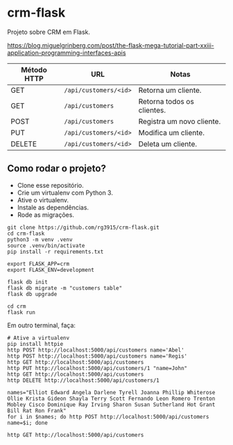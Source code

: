 # crm-flask

Projeto sobre CRM em Flask.

https://blog.miguelgrinberg.com/post/the-flask-mega-tutorial-part-xxiii-application-programming-interfaces-apis

| Método HTTP | URL                   | Notas                      |
|-------------|-----------------------|----------------------------|
| GET         | `/api/customers/<id>` | Retorna um cliente.        |
| GET         | `/api/customers`      | Retorna todos os clientes. |
| POST        | `/api/customers`      | Registra um novo cliente.  |
| PUT         | `/api/customers/<id>` | Modifica um cliente.       |
| DELETE      | `/api/customers/<id>` | Deleta um cliente.         |

## Como rodar o projeto?

* Clone esse repositório.
* Crie um virtualenv com Python 3.
* Ative o virtualenv.
* Instale as dependências.
* Rode as migrações.

```
git clone https://github.com/rg3915/crm-flask.git
cd crm-flask
python3 -m venv .venv
source .venv/bin/activate
pip install -r requirements.txt

export FLASK_APP=crm
export FLASK_ENV=development

flask db init
flask db migrate -m "customers table"
flask db upgrade

cd crm
flask run
```

Em outro terminal, faça:

```
# Ative a virtualenv
pip install httpie
http POST http://localhost:5000/api/customers name='Abel'
http POST http://localhost:5000/api/customers name='Regis'
http GET http://localhost:5000/api/customers
http PUT http://localhost:5000/api/customers/1 "name=John"
http GET http://localhost:5000/api/customers
http DELETE http://localhost:5000/api/customers/1

names="Elliot Edward Angela Darlene Tyrell Joanna Phillip Whiterose Ollie Krista Gideon Shayla Terry Scott Fernando Leon Romero Trenton Mobley Cisco Dominique Ray Irving Sharon Susan Sutherland Hot Grant Bill Rat Ron Frank"
for i in $names; do http POST http://localhost:5000/api/customers name=$i; done

http GET http://localhost:5000/api/customers
```
